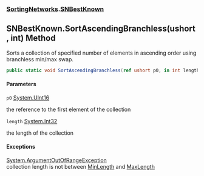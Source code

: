 ### [SortingNetworks](SortingNetworks.md 'SortingNetworks').[SNBestKnown](SortingNetworks.SNBestKnown.md 'SortingNetworks.SNBestKnown')

## SNBestKnown.SortAscendingBranchless(ushort, int) Method

Sorts a collection of specified number of elements in ascending order using branchless min/max swap.

```csharp
public static void SortAscendingBranchless(ref ushort p0, in int length);
```
#### Parameters

<a name='SortingNetworks.SNBestKnown.SortAscendingBranchless(ushort,int).p0'></a>

`p0` [System.UInt16](https://docs.microsoft.com/en-us/dotnet/api/System.UInt16 'System.UInt16')

the reference to the first element of the collection

<a name='SortingNetworks.SNBestKnown.SortAscendingBranchless(ushort,int).length'></a>

`length` [System.Int32](https://docs.microsoft.com/en-us/dotnet/api/System.Int32 'System.Int32')

the length of the collection

#### Exceptions

[System.ArgumentOutOfRangeException](https://docs.microsoft.com/en-us/dotnet/api/System.ArgumentOutOfRangeException 'System.ArgumentOutOfRangeException')  
collection length is not between [MinLength](SortingNetworks.SNBestKnown.MinLength.md 'SortingNetworks.SNBestKnown.MinLength') and [MaxLength](SortingNetworks.SNBestKnown.MaxLength.md 'SortingNetworks.SNBestKnown.MaxLength')